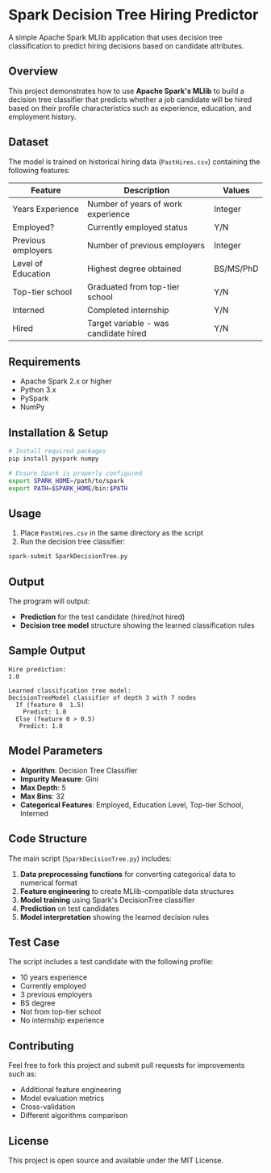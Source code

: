 # Spark Decision Tree Hiring Predictor

A simple Apache Spark MLlib application that uses decision tree classification to predict hiring decisions based on candidate attributes.

## Overview

This project demonstrates how to use **Apache Spark's MLlib** to build a decision tree classifier that predicts whether a job candidate will be hired based on their profile characteristics such as experience, education, and employment history.

## Dataset

The model is trained on historical hiring data (`PastHires.csv`) containing the following features:

| Feature | Description | Values |
|---------|-------------|---------|
| Years Experience | Number of years of work experience | Integer |
| Employed? | Currently employed status | Y/N |
| Previous employers | Number of previous employers | Integer |
| Level of Education | Highest degree obtained | BS/MS/PhD |
| Top-tier school | Graduated from top-tier school | Y/N |
| Interned | Completed internship | Y/N |
| Hired | Target variable - was candidate hired | Y/N |

## Requirements

- Apache Spark 2.x or higher
- Python 3.x
- PySpark
- NumPy

## Installation & Setup

```bash
# Install required packages
pip install pyspark numpy

# Ensure Spark is properly configured
export SPARK_HOME=/path/to/spark
export PATH=$SPARK_HOME/bin:$PATH
```

## Usage

1. Place `PastHires.csv` in the same directory as the script
2. Run the decision tree classifier:

```bash
spark-submit SparkDecisionTree.py
```

## Output

The program will output:
- **Prediction** for the test candidate (hired/not hired)
- **Decision tree model** structure showing the learned classification rules

## Sample Output

```
Hire prediction:
1.0

Learned classification tree model:
DecisionTreeModel classifier of depth 3 with 7 nodes
  If (feature 0  1.5)
    Predict: 1.0
  Else (feature 0 > 0.5)
   Predict: 1.0
```

## Model Parameters

- **Algorithm**: Decision Tree Classifier
- **Impurity Measure**: Gini
- **Max Depth**: 5
- **Max Bins**: 32
- **Categorical Features**: Employed, Education Level, Top-tier School, Interned

## Code Structure

The main script (`SparkDecisionTree.py`) includes:

1. **Data preprocessing functions** for converting categorical data to numerical format
2. **Feature engineering** to create MLlib-compatible data structures
3. **Model training** using Spark's DecisionTree classifier
4. **Prediction** on test candidates
5. **Model interpretation** showing the learned decision rules

## Test Case

The script includes a test candidate with the following profile:
- 10 years experience
- Currently employed
- 3 previous employers
- BS degree
- Not from top-tier school  
- No internship experience

## Contributing

Feel free to fork this project and submit pull requests for improvements such as:
- Additional feature engineering
- Model evaluation metrics
- Cross-validation
- Different algorithms comparison

## License

This project is open source and available under the MIT License.
